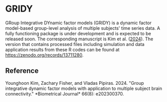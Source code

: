# GRIDY

GRoup Integrative DYnamic factor models (GRIDY) is a dynamic factor model-based group-level analysis of multiple subjects' time series data. A fully functioning package is under development and is expected to be released soon. The corresponding manuscript is Kim et al. ([2024](#ref-gridy)). The version that contains processed files including simulation and data application results from these R codes can be found at https://zenodo.org/records/13711280.

## Reference

<div id="ref-gridy" class="references">
Younghoon Kim, Zachary Fisher, and Vladas Pipiras. 2024. "Group integrative dynamic factor models with application to multiple subject brain connectivity." *Biometrical Journal* 66(8): e202300370. <https://onlinelibrary.wiley.com/doi/abs/10.1002/bimj.202300370>

</div>
